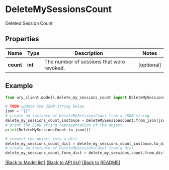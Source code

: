 # DeleteMySessionsCount

Deleted Session Count

## Properties

Name | Type | Description | Notes
------------ | ------------- | ------------- | -------------
**count** | **int** | The number of sessions that were revoked. | [optional] 

## Example

```python
from ory_client.models.delete_my_sessions_count import DeleteMySessionsCount

# TODO update the JSON string below
json = "{}"
# create an instance of DeleteMySessionsCount from a JSON string
delete_my_sessions_count_instance = DeleteMySessionsCount.from_json(json)
# print the JSON string representation of the object
print(DeleteMySessionsCount.to_json())

# convert the object into a dict
delete_my_sessions_count_dict = delete_my_sessions_count_instance.to_dict()
# create an instance of DeleteMySessionsCount from a dict
delete_my_sessions_count_form_dict = delete_my_sessions_count.from_dict(delete_my_sessions_count_dict)
```
[[Back to Model list]](../README.md#documentation-for-models) [[Back to API list]](../README.md#documentation-for-api-endpoints) [[Back to README]](../README.md)


